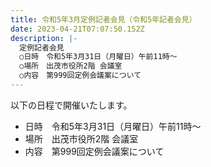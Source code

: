 ```yaml
---
title: 令和5年3月定例記者会見（令和5年記者会見）
date: 2023-04-21T07:07:50.152Z
description: |-
  定例記者会見
  ○日時　令和5年3月31日（月曜日）午前11時～
  ○場所　出茂市役所2階 会議室
  ○内容　第999回定例会議案について
---
```

以下の日程で開催いたします。

- 日時　令和5年3月31日（月曜日）午前11時～
- 場所　出茂市役所2階 会議室
- 内容　第999回定例会議案について